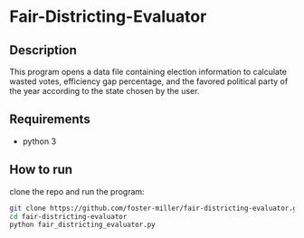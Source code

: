 # Fair-Districting-Evaluator

## Description
This program opens a data file containing election information to calculate 
wasted votes, efficiency gap percentage, and the favored political party of the year according
to the state chosen by the user.

## Requirements
- python 3  

## How to run
clone the repo and run the program:

```bash
git clone https://github.com/foster-miller/fair-districting-evaluator.git
cd fair-districting-evaluator
python fair_districting_evaluator.py